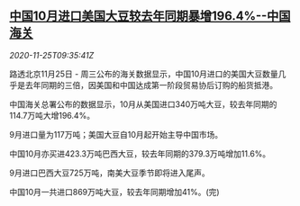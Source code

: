 <!--1606297994000-->
[中国10月进口美国大豆较去年同期暴增196.4%--中国海关](https://cn.reuters.com/article/china-oct-soybean-import-1125-idCNKBS28515F)
------

<div><i>2020-11-25T09:35:41Z</i></div><p>路透北京11月25日 - 周三公布的海关数据显示，中国10月进口的美国大豆数量几乎是去年同期的三倍，因美国和中国达成第一阶段贸易协后订购的船货抵港。</p><p>中国海关总署公布的数据显示，10月从美国进口340万吨大豆，较去年同期的114.7万吨大增196.4%。</p><p>9月进口量为117万吨；美国大豆自10月起开始主导中国市场。</p><p>中国10月亦买进423.3万吨巴西大豆，较去年同期的379.3万吨增加11.6%。</p><p>9月进口巴西大豆725万吨，南美大豆季节即将进入尾声。</p><p>中国10月一共进口869万吨大豆，较去年同期增加41%。(完)</p>
